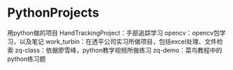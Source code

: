 # PythonProjects
用python做的项目
HandTrackingProject：手部追踪学习
opencv：opencv包学习，以及笔记
work_turbin：在透平公司实习所做项目，包括excel处理、文件检索
zq-class：依据廖雪峰，python教学视频所做练习
zq-demo：菜鸟教程中的python练习题